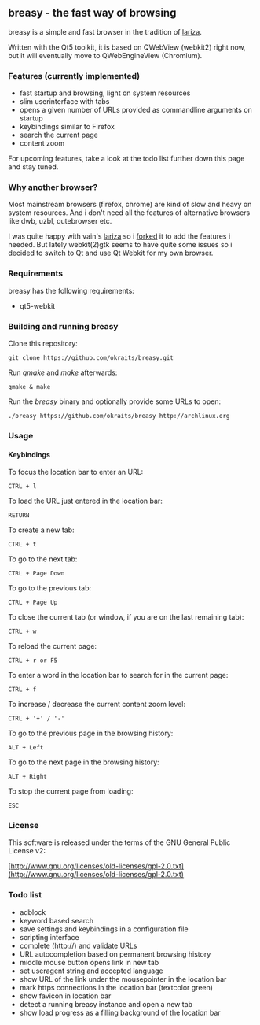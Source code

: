 ## breasy - the fast way of browsing

breasy is a simple and fast browser in the tradition of 
[lariza](http://github.com/okraits/lariza).

Written with the Qt5 toolkit, it is based on QWebView (webkit2) right now,
but it will eventually move to QWebEngineView (Chromium).

### Features (currently implemented)

- fast startup and browsing, light on system resources
- slim userinterface with tabs
- opens a given number of URLs provided as commandline arguments on startup
- keybindings similar to Firefox
- search the current page
- content zoom

For upcoming features, take a look at the todo list further down this page and stay tuned.

### Why another browser?

Most mainstream browsers (firefox, chrome) are kind of slow and heavy on
system resources. And i don't need all the features of alternative browsers
like dwb, uzbl, qutebrowser etc.

I was quite happy with vain's [lariza](http://github.com/vain/lariza) so i
[forked](http://github.com/okraits/lariza) it to add the features i needed.
But lately webkit(2)gtk seems to have quite some issues so i decided to switch
to Qt and use Qt Webkit for my own browser.

### Requirements

breasy has the following requirements:

- qt5-webkit

### Building and running breasy

Clone this repository:

    git clone https://github.com/okraits/breasy.git

Run *qmake* and *make* afterwards:

    qmake & make

Run the *breasy* binary and optionally provide some URLs to open:
    
    ./breasy https://github.com/okraits/breasy http://archlinux.org

### Usage

#### Keybindings

To focus the location bar to enter an URL:

    CTRL + l

To load the URL just entered in the location bar:

    RETURN

To create a new tab:

    CTRL + t

To go to the next tab:

    CTRL + Page Down

To go to the previous tab:

    CTRL + Page Up

To close the current tab (or window, if you are on the last remaining tab):

    CTRL + w

To reload the current page:

    CTRL + r or F5

To enter a word in the location bar to search for in the current page:

    CTRL + f

To increase / decrease the current content zoom level:

    CTRL + '+' / '-'

To go to the previous page in the browsing history:

    ALT + Left

To go to the next page in the browsing history:

    ALT + Right

To stop the current page from loading:

    ESC

### License

This software is released under the terms of the
GNU General Public License v2:

[http://www.gnu.org/licenses/old-licenses/gpl-2.0.txt](http://www.gnu.org/licenses/old-licenses/gpl-2.0.txt)

### Todo list

- adblock
- keyword based search
- save settings and keybindings in a configuration file
- scripting interface
- complete (http://) and validate URLs
- URL autocompletion based on permanent browsing history
- middle mouse button opens link in new tab
- set useragent string and accepted language
- show URL of the link under the mousepointer in the location bar
- mark https connections in the location bar (textcolor green)
- show favicon in location bar
- detect a running breasy instance and open a new tab
- show load progress as a filling background of the location bar
